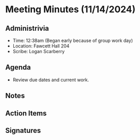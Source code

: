 # Meeting Minutes (11/14/2024)

## Administrivia
* Time: 12:38am (Began early because of group work day)<br>
* Location: Fawcett Hall 204
* Scribe: Logan Scarberry


## Agenda
* Review due dates and current work.

## Notes


## Action Items

 

## Signatures


